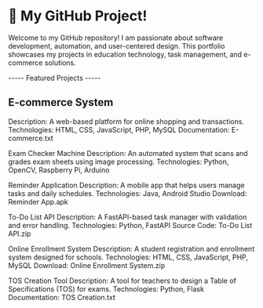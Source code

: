 # 👋 My GitHub Project! 
Welcome to my GitHub repository! I am passionate about software development, automation, and user-centered design. This portfolio showcases my projects in education technology, task management, and e-commerce solutions.

----- Featured Projects -----

## E-commerce System
Description: A web-based platform for online shopping and transactions.
Technologies: HTML, CSS, JavaScript, PHP, MySQL
Documentation: E-commerce.txt

Exam Checker Machine
Description: An automated system that scans and grades exam sheets using image processing.
Technologies: Python, OpenCV, Raspberry Pi, Arduino

Reminder Application
Description: A mobile app that helps users manage tasks and daily schedules.
Technologies: Java, Android Studio
Download: Reminder App.apk

To-Do List API
Description: A FastAPI-based task manager with validation and error handling.
Technologies: Python, FastAPI
Source Code: To-Do List API.zip

Online Enrollment System
Description: A student registration and enrollment system designed for schools.
Technologies: HTML, CSS, JavaScript, PHP, MySQL
Download: Online Enrollment System.zip

TOS Creation Tool
Description: A tool for teachers to design a Table of Specifications (TOS) for exams.
Technologies: Python, Flask
Documentation: TOS Creation.txt
